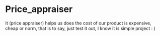 # Price_appraiser
It (price appraiser) helps us does the cost of our product is expensive, cheap or norm, that is to say, just test it out, I know it is simple project : )
